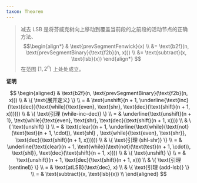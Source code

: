 ```yaml
---
taxon: Theorem
---
```


> 减去 LSB 是将芬威克树向上移动到覆盖当前段的之前段的活动节点的正确方法、
$$\begin{align*} & \text{prevSegmentFenwick}(x) \\ &= \text{b2f}(n, \text{prevSegmentBinary}(\text{f2b}(n, x))) \\ &= \text{subtract}(x, \text{lsb}(x)) \end{align*} $$
> 在范围 $[1, 2^n)$ 上处处成立。

**证明**

$$
\begin{aligned}
& \text{b2f}(n, \text{prevSegmentBinary}(\text{f2b}(n, x))) \\
  & \{ \text{展开定义} \} \\
= & \text{unshift}(n + 1, \underline{\text{inc}(\text{dec}}(\text{while}(\text{even}, \text{shr}, \text{dec}(\text{shift}(n + 1, x)))))) \\
  & \{ \text{引理 (while-inc-dec)} \} \\
= & \underline{\text{unshift}(n + 1}, \text{while}(\text{even}, \text{shr}, \text{dec}(\text{shift}(n + 1, x)))) \\
  & \{ \text{unshift} \} \\
= & \text{clear}(n + 1, \underline{\text{while}(\text{not}(\text{test}(n + 1, \cdot)), \text{shl}  , \text{while}(\text{even}, \text{shr}}, \text{dec}(\text{shift}(n + 1, x)))))) \\
  & \{ \text{引理 (shl-shr)} \} \\
= & \underline{\text{clear}(n + 1, \text{while}(\text{not}(\text{test}(n + 1, \cdot)), \text{shl}}, \text{dec}(\text{shift}(n + 1, x)))) \\
  & \{ \text{unshift} \} \\
= & \text{unshift}(n + 1, \text{dec}(\text{shift}(n + 1, x))) \\
  & \{ \text{引理 (sentinel)} \} \\
= & \text{atLSB}(\text{dec}, x) \\
  & \{ \text{引理 (add-lsb)} \} \\
= & \text{subtract}(x, \text{lsb}(x)) \\
\end{aligned}
$$